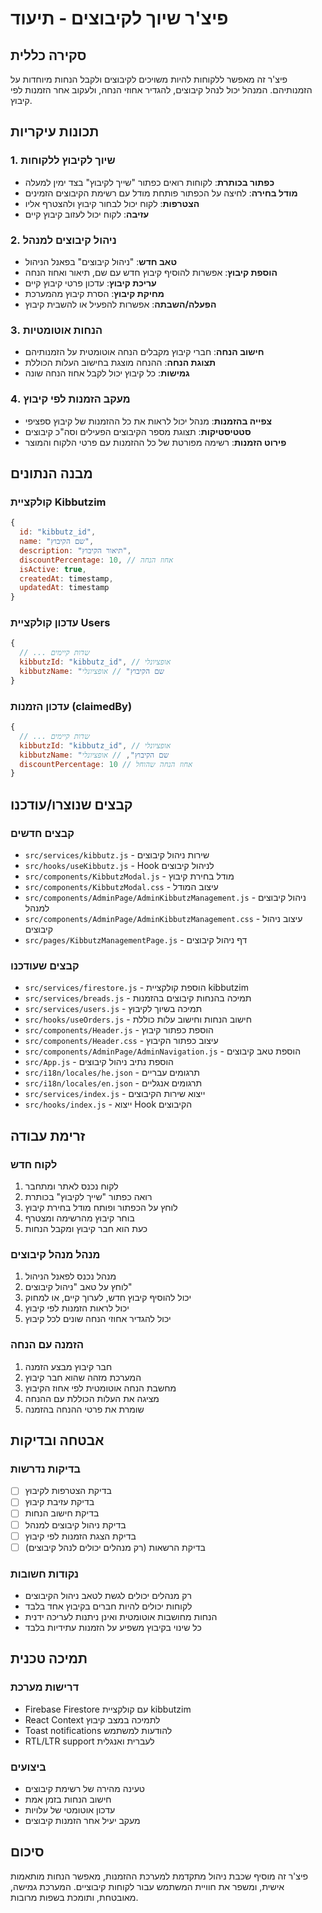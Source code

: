 # פיצ'ר שיוך לקיבוצים - תיעוד

## סקירה כללית
פיצ'ר זה מאפשר ללקוחות להיות משויכים לקיבוצים ולקבל הנחות מיוחדות על הזמנותיהם. המנהל יכול לנהל קיבוצים, להגדיר אחוזי הנחה, ולעקוב אחר הזמנות לפי קיבוץ.

## תכונות עיקריות

### 1. שיוך לקיבוץ ללקוחות
- **כפתור בכותרת**: לקוחות רואים כפתור "שייך לקיבוץ" בצד ימין למעלה
- **מודל בחירה**: לחיצה על הכפתור פותחת מודל עם רשימת הקיבוצים הזמינים
- **הצטרפות**: לקוח יכול לבחור קיבוץ ולהצטרף אליו
- **עזיבה**: לקוח יכול לעזוב קיבוץ קיים

### 2. ניהול קיבוצים למנהל
- **טאב חדש**: "ניהול קיבוצים" בפאנל הניהול
- **הוספת קיבוץ**: אפשרות להוסיף קיבוץ חדש עם שם, תיאור ואחוז הנחה
- **עריכת קיבוץ**: עדכון פרטי קיבוץ קיים
- **מחיקת קיבוץ**: הסרת קיבוץ מהמערכת
- **הפעלה/השבתה**: אפשרות להפעיל או להשבית קיבוץ

### 3. הנחות אוטומטיות
- **חישוב הנחה**: חברי קיבוץ מקבלים הנחה אוטומטית על הזמנותיהם
- **תצוגת הנחה**: ההנחה מוצגת בחישוב העלות הכוללת
- **גמישות**: כל קיבוץ יכול לקבל אחוז הנחה שונה

### 4. מעקב הזמנות לפי קיבוץ
- **צפייה בהזמנות**: מנהל יכול לראות את כל ההזמנות של קיבוץ ספציפי
- **סטטיסטיקות**: תצוגת מספר הקיבוצים הפעילים וסה"כ קיבוצים
- **פירוט הזמנות**: רשימה מפורטת של כל ההזמנות עם פרטי הלקוח והמוצר

## מבנה הנתונים

### קולקציית Kibbutzim
```javascript
{
  id: "kibbutz_id",
  name: "שם הקיבוץ",
  description: "תיאור הקיבוץ",
  discountPercentage: 10, // אחוז הנחה
  isActive: true,
  createdAt: timestamp,
  updatedAt: timestamp
}
```

### עדכון קולקציית Users
```javascript
{
  // ... שדות קיימים
  kibbutzId: "kibbutz_id", // אופציונלי
  kibbutzName: "שם הקיבוץ" // אופציונלי
}
```

### עדכון הזמנות (claimedBy)
```javascript
{
  // ... שדות קיימים
  kibbutzId: "kibbutz_id", // אופציונלי
  kibbutzName: "שם הקיבוץ", // אופציונלי
  discountPercentage: 10 // אחוז הנחה שהוחל
}
```

## קבצים שנוצרו/עודכנו

### קבצים חדשים
- `src/services/kibbutz.js` - שירות ניהול קיבוצים
- `src/hooks/useKibbutz.js` - Hook לניהול קיבוצים
- `src/components/KibbutzModal.js` - מודל בחירת קיבוץ
- `src/components/KibbutzModal.css` - עיצוב המודל
- `src/components/AdminPage/AdminKibbutzManagement.js` - ניהול קיבוצים למנהל
- `src/components/AdminPage/AdminKibbutzManagement.css` - עיצוב ניהול קיבוצים
- `src/pages/KibbutzManagementPage.js` - דף ניהול קיבוצים

### קבצים שעודכנו
- `src/services/firestore.js` - הוספת קולקציית kibbutzim
- `src/services/breads.js` - תמיכה בהנחות קיבוצים בהזמנות
- `src/services/users.js` - תמיכה בשיוך לקיבוץ
- `src/hooks/useOrders.js` - חישוב הנחות וחישוב עלות כוללת
- `src/components/Header.js` - הוספת כפתור קיבוץ
- `src/components/Header.css` - עיצוב כפתור הקיבוץ
- `src/components/AdminPage/AdminNavigation.js` - הוספת טאב קיבוצים
- `src/App.js` - הוספת נתיב ניהול קיבוצים
- `src/i18n/locales/he.json` - תרגומים עבריים
- `src/i18n/locales/en.json` - תרגומים אנגליים
- `src/services/index.js` - ייצוא שירות הקיבוצים
- `src/hooks/index.js` - ייצוא Hook הקיבוצים

## זרימת עבודה

### לקוח חדש
1. לקוח נכנס לאתר ומתחבר
2. רואה כפתור "שייך לקיבוץ" בכותרת
3. לוחץ על הכפתור ופותח מודל בחירת קיבוץ
4. בוחר קיבוץ מהרשימה ומצטרף
5. כעת הוא חבר קיבוץ ומקבל הנחות

### מנהל מנהל קיבוצים
1. מנהל נכנס לפאנל הניהול
2. לוחץ על טאב "ניהול קיבוצים"
3. יכול להוסיף קיבוץ חדש, לערוך קיים, או למחוק
4. יכול לראות הזמנות לפי קיבוץ
5. יכול להגדיר אחוזי הנחה שונים לכל קיבוץ

### הזמנה עם הנחה
1. חבר קיבוץ מבצע הזמנה
2. המערכת מזהה שהוא חבר קיבוץ
3. מחשבת הנחה אוטומטית לפי אחוז הקיבוץ
4. מציגה את העלות הכוללת עם ההנחה
5. שומרת את פרטי ההנחה בהזמנה

## אבטחה ובדיקות

### בדיקות נדרשות
- [ ] בדיקת הצטרפות לקיבוץ
- [ ] בדיקת עזיבת קיבוץ
- [ ] בדיקת חישוב הנחות
- [ ] בדיקת ניהול קיבוצים למנהל
- [ ] בדיקת הצגת הזמנות לפי קיבוץ
- [ ] בדיקת הרשאות (רק מנהלים יכולים לנהל קיבוצים)

### נקודות חשובות
- רק מנהלים יכולים לגשת לטאב ניהול הקיבוצים
- לקוחות יכולים להיות חברים בקיבוץ אחד בלבד
- הנחות מחושבות אוטומטית ואינן ניתנות לעריכה ידנית
- כל שינוי בקיבוץ משפיע על הזמנות עתידיות בלבד

## תמיכה טכנית

### דרישות מערכת
- Firebase Firestore עם קולקציית kibbutzim
- React Context לתמיכה במצב קיבוץ
- Toast notifications להודעות למשתמש
- RTL/LTR support לעברית ואנגלית

### ביצועים
- טעינה מהירה של רשימת קיבוצים
- חישוב הנחות בזמן אמת
- עדכון אוטומטי של עלויות
- מעקב יעיל אחר הזמנות קיבוצים

## סיכום
פיצ'ר זה מוסיף שכבת ניהול מתקדמת למערכת ההזמנות, מאפשר הנחות מותאמות אישית, ומשפר את חוויית המשתמש עבור לקוחות קיבוציים. המערכת גמישה, מאובטחת, ותומכת בשפות מרובות.
